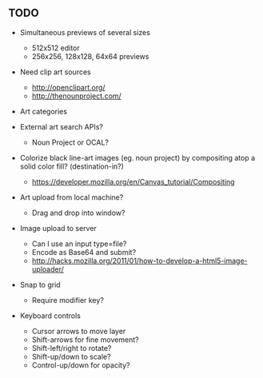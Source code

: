 TODO
----

* Simultaneous previews of several sizes
    * 512x512 editor
    * 256x256, 128x128, 64x64 previews

* Need clip art sources
    * http://openclipart.org/
    * http://thenounproject.com/

* Art categories

* External art search APIs?
    * Noun Project or OCAL?

* Colorize black line-art images (eg. noun project) by compositing atop a solid
  color fill? (destination-in?)
  * https://developer.mozilla.org/en/Canvas_tutorial/Compositing

* Art upload from local machine? 
    * Drag and drop into window?

* Image upload to server
    * Can I use an input type=file?
    * Encode as Base64 and submit?
    * http://hacks.mozilla.org/2011/01/how-to-develop-a-html5-image-uploader/

* Snap to grid
    * Require modifier key?

* Keyboard controls
    * Cursor arrows to move layer
    * Shift-arrows for fine movement?
    * Shift-left/right to rotate?
    * Shift-up/down to scale?
    * Control-up/down for opacity?
